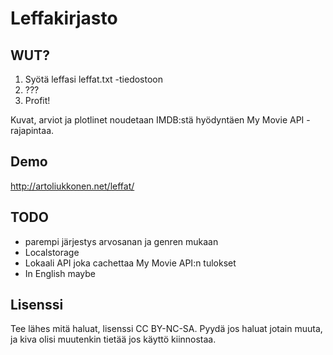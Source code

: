 Leffakirjasto
==============

WUT?
--------------
1. Syötä leffasi leffat.txt -tiedostoon
2. ??? 
3. Profit!

Kuvat, arviot ja plotlinet noudetaan IMDB:stä hyödyntäen My Movie API -rajapintaa. 


Demo
--------------
http://artoliukkonen.net/leffat/


TODO
--------------
 * parempi järjestys arvosanan ja genren mukaan
 * Localstorage
 * Lokaali API joka cachettaa My Movie API:n tulokset
 * In English maybe


Lisenssi
--------------
Tee lähes mitä haluat, lisenssi CC BY-NC-SA. Pyydä jos haluat jotain muuta, ja kiva olisi muutenkin tietää jos käyttö kiinnostaa.